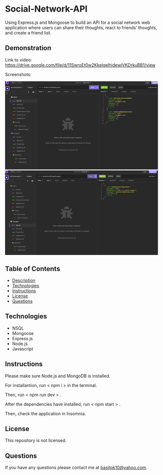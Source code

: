# Social-Network-API
Using Express.js and Mongoose to build an API for a social network web application where users can share their thoughts, react to friends’ thoughts, and create a friend list.

## Demonstration
Link to video: https://drive.google.com/file/d/11SwroEt0w2KkelqelhidewjVKDrkuBB1/view

Screenshots: 

![Screenshot](./Images/Screenshot%201.png)
![Screenshot](./Images/Screenshot%202.png)

## Table of Contents
* [Description](#description)
* [Technologies](#technologies)
* [Instructions](#instructions)
* [License](#license)
* [Questions](#questions)

## Technologies
* NSQL
* Mongoose
* Express.js
* Node.js
* Javascript

## Instructions

Please make sure Node.js and MongoDB is installed.

For installantion, run < npm i > in the terminal.

Then, run < npm run dev > .

After the dependencies have installed, run < npm start > . 

Then, check the application in Insomnia.

## License
This repository is not licensed.

## Questions
If you have any questions please contact me at [basitpk10@yahoo.com](mailto:basitpk10@yahoo.com).